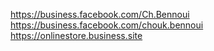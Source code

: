 
https://business.facebook.com/Ch.Bennoui
https://business.facebook.com/chouk.bennoui
https://onlinestore.business.site
